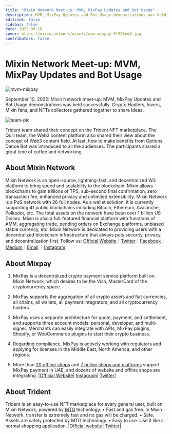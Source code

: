 ```yaml
---
title: "Mixin Network Meet-up: MVM, MixPay Updates and Bot Usage"
description: MVM, MixPay Updates and Bot Usage demonstrations was held successfully. Trident team shared their concept on the Trident NFT marketplace. The Quill team, the Web3 content platform also shared their view about the concept of Web3 content field. At last, how to make benefits from Options Dance Bot was introduced.
editLink: false
sidebar: false
date: 2022-09-10
cover: https://mixin.network/assets/mvm-mixpay-9f985ed4.jpg
contributors: false
---
```


# Mixin Network Meet-up: MVM, MixPay Updates and Bot Usage

![mvm-mixpay](./mvm-mixpay.jpg)

September 10, 2022: Mixin Network meet-up: MVM, MixPay Updates and Bot Usage demonstrations was held successfully. Crypto Hodlers, lovers, Mixin fans, and NFTs collectors gathered together to share ideas. 

![team-pic](./team-pic.png)

Trident team shared their concept on the Trident NFT marketplace. The Quill team, the Web3 content platform also shared their view about the concept of Web3 content field. At last, how to make benefits from Options Dance Bot was introduced to all the audiences. The participants shared a great time of coffee and networking.

## About Mixin Network
Mixin Network is an open-source, lightning-fast, and decentralized W3 platform to bring speed and scalability to the blockchain. Mixin allows blockchains to gain trillions of TPS, sub-second final confirmation, zero transaction fee, enhanced privacy and unlimited extensibility.
Mixin Network is a PoS network with 26 full nodes. As a wallet solution, it is currently supporting 41 public blockchains including Bitcoin, Ethereum, Avalanche, Polkadot, etc. The total assets on the network have been over 1 billion US Dollars. Mixin is also a full-featured financial platform with functions of AMM, aggregating trade, pending orders on Exchange platforms, unbiased stable currency, etc. Mixin Network is dedicated to providing users with a decentralized blockchain infrastructure that always puts security, privacy, and decentralization first.
Follow us:
[Official Website](https://mixin.one/)｜[Twitter](https://twitter.com/Mixin_Network)｜[Facebook](https://www.facebook.com/MixinNetwork)｜[Medium](https://medium.com/mixinnetwork)｜[Email](http://contact@mixin.one) ｜[Instagram](https://instagram.com/mixinnetwork)

## About Mixpay
1. MixPay is a decentralized crypto payment service platform built on Mixin Network, which desires to be the Visa, MasterCard of the cryptocurrency space.

2. MixPay supports the aggregation of all crypto assets and fiat currencies, all chains, all wallets, all payment integrators, and all cryptocurrency holders.

3. MixPay uses a separate architecture for quote, payment, and settlement, and supports three account models: personal, developer, and multi-signer. Merchants can easily integrate with APIs, MixPay plugins, Shopify, or WooCommerce plugins to start their crypto business.

4. Regarding compliance, MixPay is actively working with regulators and applying for licenses in the Middle East, North America, and other regions.

5. More than [20 offline shops](https://help.mixpay.me/en_US/for-businesses/offline-merchants-information) and [7 online shops and platforms](https://help.mixpay.me/en_US/for-businesses/online-platforms-and-shops-information) support MixPay payment in UAE, and dozens of website and offline shops are integrating.
|[Official Website](https://mixpay.me/)| [Instagram](https://www.instagram.com/mixpay.me)| [Twitter](https://twitter.com/MixPayHQ)|

## About Trident
Trident is an easy-to-use NFT marketplace for every general user, built on Mixin Network, powered by [MTG](https://github.com/MixinNetwork/trusted-group) technology.
• Fast and gas free. In Mixin Network, transfer is extremely fast and no gas will be charged.
• Safe. Assets are safely protected by MTG technology.
• Easy to use. Use it like a normal shopping application.
|[Official website](https://thetrident.one/)| [Twitter](https://twitter.com/trident_nft)|


